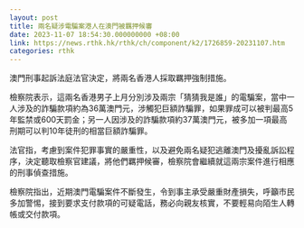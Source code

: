 ```yaml
---
layout: post
title: 兩名疑涉電騙案港人在澳門被羈押候審
date: 2023-11-07 18:54:30.000000000 +08:00
link: https://news.rthk.hk/rthk/ch/component/k2/1726859-20231107.htm
categories: rthk
---
```


澳門刑事起訴法庭法官決定，將兩名香港人採取羈押強制措施。

檢察院表示，這兩名香港男子上月分別涉及兩宗「猜猜我是誰」的電騙案，當中一人涉及的詐騙款項約為36萬澳門元，涉觸犯巨額詐騙罪，如果罪成可以被判最高5年監禁或600天罰金；另一人因涉及的詐騙款項約37萬澳門元，被多加一項最高刑期可以判10年徒刑的相當巨額詐騙罪。

法官指，考慮到案件犯罪事實的嚴重性，以及避免兩名疑犯逃離澳門及擾亂訴訟程序，決定聽取檢察官建議，將他們羈押候審，檢察院會繼續就這兩宗案件進行相應的刑事偵查措施。

檢察院指出，近期澳門電騙案件不斷發生，令到事主承受嚴重財產損失，呼籲市民多加警惕，接到要求支付款項的可疑電話，務必向親友核實，不要輕易向陌生人轉帳或交付款項。
